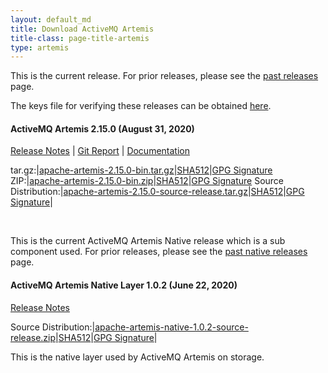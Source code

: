 ```yaml
---
layout: default_md
title: Download ActiveMQ Artemis
title-class: page-title-artemis
type: artemis
---
```


This is the current release. For prior releases, please see the <a href="past_releases">past releases</a> page.

The keys file for verifying these releases can be obtained <a href="https://www.apache.org/dist/activemq/KEYS">here</a>.

#### ActiveMQ Artemis 2.15.0  (August 31, 2020)
[Release Notes](release-notes-2.15.0) | [Git Report](commit-report-2.15.0) | [Documentation](../documentation/latest)

tar.gz:|[apache-artemis-2.15.0-bin.tar.gz](https://www.apache.org/dyn/closer.cgi?filename=activemq/activemq-artemis/2.15.0/apache-artemis-2.15.0-bin.tar.gz&action=download)|[SHA512](https://www.apache.org/dist/activemq/activemq-artemis/2.15.0/apache-artemis-2.15.0-bin.tar.gz.sha512)|[GPG Signature](https://www.apache.org/dist/activemq/activemq-artemis/2.15.0/apache-artemis-2.15.0-bin.tar.gz.asc)
ZIP:|[apache-artemis-2.15.0-bin.zip](https://www.apache.org/dyn/closer.cgi?filename=activemq/activemq-artemis/2.15.0/apache-artemis-2.15.0-bin.zip&action=download)|[SHA512](https://www.apache.org/dist/activemq/activemq-artemis/2.15.0/apache-artemis-2.15.0-bin.zip.sha512)|[GPG Signature](https://www.apache.org/dist/activemq/activemq-artemis/2.15.0/apache-artemis-2.15.0-bin.zip.asc)
Source Distribution:|[apache-artemis-2.15.0-source-release.tar.gz](https://www.apache.org/dyn/closer.cgi?filename=activemq/activemq-artemis/2.15.0/apache-artemis-2.15.0-source-release.tar.gz&action=download)|[SHA512](https://www.apache.org/dist/activemq/activemq-artemis/2.15.0/apache-artemis-2.15.0-source-release.tar.gz.sha512)|[GPG Signature](https://www.apache.org/dist/activemq/activemq-artemis/2.15.0/apache-artemis-2.15.0-source-release.tar.gz.asc)|

<br/>

This is the current ActiveMQ Artemis Native release which is a sub component used. For prior releases, please see the <a href="past_native_releases">past native releases</a> page.

#### ActiveMQ Artemis Native Layer 1.0.2  (June  22, 2020)

[Release Notes](release-notes-native-1.0.2)

Source Distribution:|[apache-artemis-native-1.0.2-source-release.zip](https://www.apache.org/dyn/closer.cgi?filename=activemq/activemq-artemis-native/1.0.2/activemq-artemis-native-1.0.2-source-release.zip&action=download)|[SHA512](https://www.apache.org/dist/activemq/activemq-artemis-native/1.0.2/activemq-artemis-native-1.0.2-source-release.zip.sha512)|[GPG Signature](https://www.apache.org/dist/activemq/activemq-artemis-native/1.0.2/activemq-artemis-native-1.0.2-source-release.zip.asc)|

This is the native layer used by ActiveMQ Artemis on storage.


